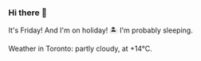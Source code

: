 ### Hi there :wave:

It's Friday! And I'm on holiday! :desert_island: I'm probably sleeping.

Weather in Toronto: partly cloudy, at +14°C.
